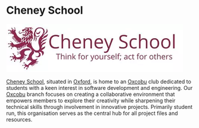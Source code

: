 # Cheney School

![](Cheney.webp)

[Cheney School](https://www.cheneyschool.org/), situated in [Oxford](https://www.openstreetmap.org/relation/394037), is home to an [Oxcobu](https://oxcobu.github.io/) club dedicated to students with a keen interest in software development and engineering. Our [Oxcobu](https://github.com/oxcobu) branch focuses on creating a collaborative environment that empowers members to explore their creativity while sharpening their technical skills through involvement in innovative projects. 
Primarily student run, this organisation serves as the central hub for all project files and resources.
